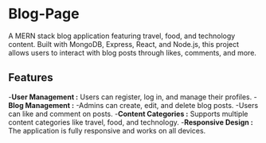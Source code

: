# Blog-Page
 
A MERN stack blog application featuring travel, food, and technology content. Built with MongoDB, Express, React, and Node.js, this project allows users to interact with blog posts through likes, comments, and more.

## Features

-**User Management :** Users can register, log in, and manage their profiles.
-**Blog Management :**
    -Admins can create, edit, and delete blog posts.
    -Users can like and comment on posts.
-**Content Categories :** Supports multiple content categories like travel, food, and technology.
-**Responsive Design :** The application is fully responsive and works on all devices.
